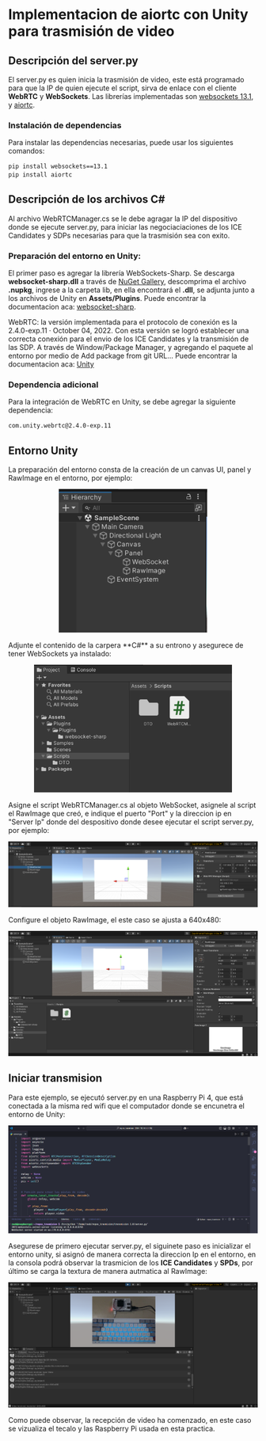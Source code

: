 # Implementacion de aiortc con Unity para trasmisión de video

## Descripción del server.py

El server.py es quien inicia la trasmisión de video, este está programado para que la IP de quien ejecute el script, sirva de enlace con el cliente **WebRTC** y **WebSockets**. Las librerías implementadas son [websockets 13.1](https://pypi.org/project/websockets/), y [aiortc](https://github.com/aiortc/aiortc?tab=readme-ov-file).

### Instalación de dependencias

Para instalar las dependencias necesarias, puede usar los siguientes comandos:

```sh
pip install websockets==13.1
pip install aiortc
```

## Descripción de los archivos C#

Al archivo WebRTCManager.cs se le debe agragar la IP del dispositivo donde se ejecute server.py, para iniciar las negociaciaciones de los ICE Candidates y SDPs necesarias para que la trasmisión sea con exito.

### Preparación del entorno en Unity:

El primer paso es agregar la librería WebSockets-Sharp. Se descarga **websocket-sharp.dll** a través de [NuGet Gallery](https://www.nuget.org/), descomprima el archivo **.nupkg**, ingrese a la carpeta lib, en ella encontrará el **.dll**, se adjunta junto a los archivos de Unity en **Assets/Plugins**. Puede encontrar la documentacion aca: [websocket-sharp](https://github.com/sta/websocket-sharp/tree/master).

WebRTC: la versión implementada para el protocolo de conexión es la 2.4.0-exp.11 · October 04, 2022. Con esta versión se logró establecer una correcta conexión para el envio de los ICE Candidates y la transmisión de las SDP. A través de Window/Package Manager, y agregando el paquete al entorno por medio de Add package from git URL... Puede encontrar la documentacion aca: [Unity](https://docs.unity3d.com/Packages/com.unity.webrtc@2.4/manual/index.html)

### Dependencia adicional

Para la integración de WebRTC en Unity, se debe agregar la siguiente dependencia:

```sh
com.unity.webrtc@2.4.0-exp.11
```

## Entorno Unity

La preparación del entorno consta de la creación de un canvas UI, panel y RawImage en el entorno, por ejemplo:

<p align="center">
  <img src="/Imagenes/Scene.png" alt="Create UI Canvas" width="300">
</p>
Adjunte el contenido de la carpera  **C#** a su entrono y asegurece de tener WebSockets ya instalado:

<p align="center">
  <img src="/Imagenes/Scripts.png" alt="Scrtips" width="400">
</p>

Asigne el script WebRTCManager.cs al objeto WebSocket, asignele al script el RawImage que creó, e indique el puerto "Port" y la direccion ip en "Server Ip" donde del despositivo donde desee ejecutar el script server.py, por ejemplo:

<p align="center">
  <img src="/Imagenes/WebSocket.png" alt="Configurar script WebRTCManager.cs">
</p>

Configure el objeto RawImage, el este caso se ajusta a 640x480:

<p align="center">
  <img src="/Imagenes/RawImage.png" alt="Configuara RawImage">
</p>

## Iniciar transmision

Para este ejemplo, se ejecutó server.py en una Raspberry Pi 4, que está conectada a la misma red wifi que el computador donde se encunetra el entorno de Unity:

<p align="center">
  <img src="/Imagenes/Rasp.png" alt="Iniciando el servidor">
</p>

Asegurese de primero ejecutar server.py, el siguinete paso es inicializar el entorno unity, si asignó de manera correcta la direccion Ip en el entorno, en la consola podrá observar la trasmicion de los **ICE Candidates** y **SPDs**, por último se carga la textura de manera autmatica al RawImage:

 <p align="center">
  <img src="/Imagenes/Video.png" alt="Reciviendo video">
</p>

Como puede observar, la recepción de video ha comenzado, en este caso se vizualiza el tecalo y las Raspberry Pi usada en esta practica.
